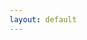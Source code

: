 ```yaml
---
layout: default
---
```


<script type="text/javascript" src="{{site.baseurl}}/assets/js/bundle.js" charset="utf-8"></script>
<script type="text/javascript" src="{{site.baseurl}}/assets/js/scrollmagic.js" charset="utf-8"></script>
<script type="text/javascript" src="https://calendly.com/assets/external/widget.js"></script>
